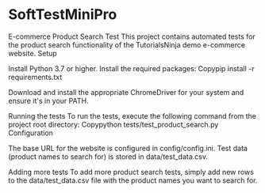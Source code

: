 # SoftTestMiniPro

E-commerce Product Search Test
This project contains automated tests for the product search functionality of the TutorialsNinja demo e-commerce website.
Setup

Install Python 3.7 or higher.
Install the required packages:
Copypip install -r requirements.txt

Download and install the appropriate ChromeDriver for your system and ensure it's in your PATH.

Running the tests
To run the tests, execute the following command from the project root directory:
Copypython tests/test_product_search.py
Configuration

The base URL for the website is configured in config/config.ini.
Test data (product names to search for) is stored in data/test_data.csv.

Adding more tests
To add more product search tests, simply add new rows to the data/test_data.csv file with the product names you want to search for.